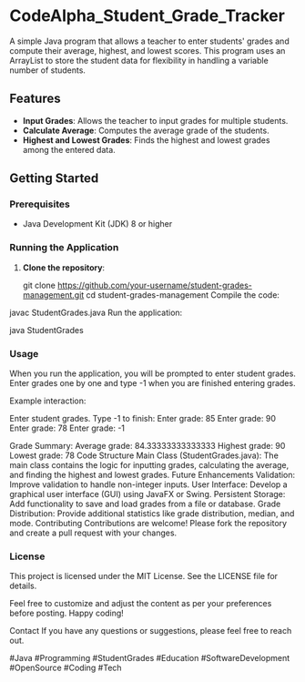 # CodeAlpha_Student_Grade_Tracker


A simple Java program that allows a teacher to enter students' grades and compute their average, highest, and lowest scores. This program uses an ArrayList to store the student data for flexibility in handling a variable number of students.

## Features

- **Input Grades**: Allows the teacher to input grades for multiple students.
- **Calculate Average**: Computes the average grade of the students.
- **Highest and Lowest Grades**: Finds the highest and lowest grades among the entered data.

## Getting Started

### Prerequisites

- Java Development Kit (JDK) 8 or higher

### Running the Application

1. **Clone the repository**:

   git clone https://github.com/your-username/student-grades-management.git
   cd student-grades-management
Compile the code:


javac StudentGrades.java
Run the application:


java StudentGrades
### Usage
When you run the application, you will be prompted to enter student grades. Enter grades one by one and type -1 when you are finished entering grades.

Example interaction:


Enter student grades. Type -1 to finish:
Enter grade: 85
Enter grade: 90
Enter grade: 78
Enter grade: -1

Grade Summary:
Average grade: 84.33333333333333
Highest grade: 90
Lowest grade: 78
Code Structure
Main Class (StudentGrades.java): The main class contains the logic for inputting grades, calculating the average, and finding the highest and lowest grades.
Future Enhancements
Validation: Improve validation to handle non-integer inputs.
User Interface: Develop a graphical user interface (GUI) using JavaFX or Swing.
Persistent Storage: Add functionality to save and load grades from a file or database.
Grade Distribution: Provide additional statistics like grade distribution, median, and mode.
Contributing
Contributions are welcome! Please fork the repository and create a pull request with your changes.

### License
This project is licensed under the MIT License. See the LICENSE file for details.

Feel free to customize and adjust the content as per your preferences before posting. Happy coding!

Contact
If you have any questions or suggestions, please feel free to reach out.

#Java #Programming #StudentGrades #Education #SoftwareDevelopment #OpenSource #Coding #Tech





